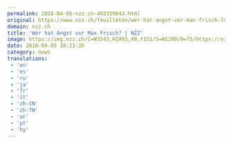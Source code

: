 ```yaml
---
permalink: 2018-04-05-nzz.ch-493319843.html
original: https://www.nzz.ch/feuilleton/wer-hat-angst-vor-max-frisch-ld.1371744
domain: nzz.ch
title: 'Wer hat Angst vor Max Frisch? | NZZ'
image: https://img.nzz.ch/C=W3543,H1993,X0,Y151/S=W1200/O=75/https://nzz-img.s3.amazonaws.com/2018/4/4/1872b8f7-920d-48e8-834e-c7d212f750b9.jpeg
date: 2018-04-05 10:23:26
category: news
translations: 
 - 'en'
 - 'es'
 - 'ru'
 - 'ja'
 - 'fr'
 - 'it'
 - 'zh-CN'
 - 'zh-TW'
 - 'ar'
 - 'pt'
 - 'hy'
---
```


